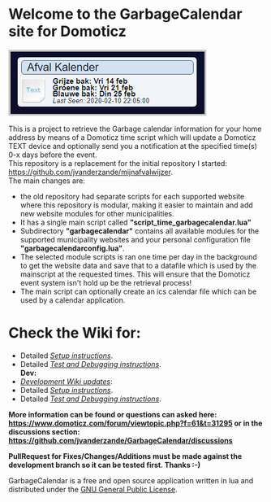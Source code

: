 # Welcome to the GarbageCalendar site for Domoticz
![Domotics text device](/../../wiki/domotextdevice.png)

This is a project to retrieve the Garbage calendar information for your home address by means of  a Domoticz time script which will update a Domoticz TEXT device and optionally send you a notification at the specified time(s) 0-x days before the event.<br>
This repository is a replacement for the initial repository I started: https://github.com/jvanderzande/mijnafvalwijzer. <br>
The main changes are:
  * the old repository had separate scripts for each supported website where this repository is modular, making it easier to maintain and add new website modules for other municipalities.
  * It has a single main script called **"script_time_garbagecalendar.lua"**
  * Subdirectory **"garbagecalendar"** contains all available modules for the supported municipality websites and your personal configuration file **"garbagecalendarconfig.lua"**.
  * The selected module scripts is ran one time per day in the background to get the website data and save that to a datafile which is used by the mainscript at the requested times. This will ensure that the Domoticz event system isn't hold up be the retrieval process!
  * The main script can optionally create an ics calendar file which can be used by a calendar application.

# Check the Wiki for:
- Detailed [*Setup instructions*](../../wiki/Setup).
- Detailed [*Test and Debugging instructions*](../../wiki/Testing).  
**Dev:**  
- [*Development Wiki updates*](/wiki/Home.md):
- Detailed [*Setup instructions*](wiki/Setup.md).
- Detailed [*Test and Debugging instructions*](wiki/Testing.md).

**More information can be found or questions can asked here: https://www.domoticz.com/forum/viewtopic.php?f=61&t=31295 or in the discussions section: https://github.com/jvanderzande/GarbageCalendar/discussions**

**PullRequest for Fixes/Changes/Additions must be made against the development branch so it can be tested first. Thanks :-)**

GarbageCalendar is a free and open source application written in lua and distributed under the [GNU General Public License](LICENSE).
